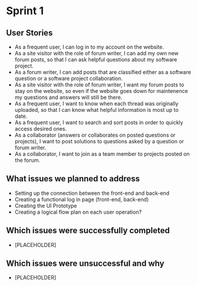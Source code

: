 # Sprint 1
## User Stories
- As a frequent user, I can log in to my account on the website.
- As a site visitor with the role of forum writer, I can add my own new forum posts, so that I can ask helpful questions about my software project.
- As a forum writer, I can add posts that are classified either as a software question or a software project collaboration.
- As a site visitor with the role of forum writer, I want my forum posts to stay on the website, so even if the website goes down for maintenence my questions and answers will still be there.
- As a frequent user, I want to know when each thread was originally uploaded, so that I can know what helpful information is most up to date.
- As a frequent user, I want to search and sort posts in order to quickly access desired ones.
- As a collaborator (answers or collaborates on posted questions or projects), I want to post solutions to questions asked by a question or forum writer.
- As a collaborator, I want to join as a team member to projects posted on the forum.
## What issues we planned to address
- Setting up the connection between the front-end and back-end
- Creating a functional log in page (front-end, back-end)
- Creating the UI Prototype
- Creating a logical flow plan on each user operation?
## Which issues were successfully completed
- [PLACEHOLDER]
## Which issues were unsuccessful and why
- [PLACEHOLDER]
